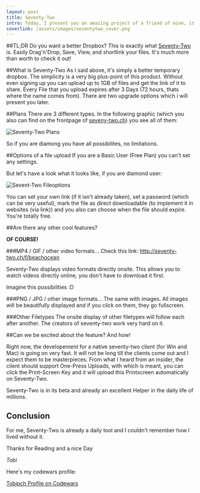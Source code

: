 ```yaml
---
layout: post
title: Seventy-Two
intro: Today, I present you an amazing project of a friend of mine, it's mindblowing...
coverlink: /assets/images/seventytwo_cover.png
---
```


##TL;DR
Do you want a better Dropbox? This is exactly what [Seventy-Two](http://www.seventy-two.ch) is.
Easily Drag'n'Drop, Save, View, and shortlink your files. It's much more than worth to check it out!

##What is Seventy-Two
As I said above, it's simply a better temporary dropbox. The simplicity is a very big plus-point of this product. Without even signing up you can upload up to 1GB of files and get the link of it to share. Every File that you upload expires after 3 Days (72 hours, thats where the name comes from). There are two upgrade options which i will present you later.

##Plans
There are 3 different types. In the following graphic (which you also can find on the frontpage of [seveny-two.ch](http://www.seventy-two.ch)) you see all of them:

![Seventy-Two Plans](http://{{site.url}}/assets/images/seventytwo_plans.png "Seventy-Two Plans")

So if you are diamong you have all possibilites, no limitations.

##Options of a file upload
If you are a Basic User (Free Plan) you can't set any settings.

But let's have a look what it looks like, if you are diamond user:

![Sevent-Two Fileoptions](http://{{site.url}}/assets/images/seventytwo_fileoptions.png "Seventy-Two Fileoptions")

You can set your own link (if it isn't already taken), set a password (which can be very useful), mark the file as direct downloadable (to implement it in websites (via link)) and you also can choose when the file should expire. You're totally free.

##Are there any other cool features?

**OF COURSE!**

###MP4 / GIF / other video formats...
Check this link: http://seventy-two.ch/f/beachocean

Seventy-Two displays video formats directly onsite. This allows you to watch videos directly online, you don't have to download it first.

Imagine this possibilities :D

###PNG / JPG / other image formats...
The same with images. All images will be beautifully displayed and if you click on them, they go fullscreen.

###Other Filetypes
The onsite display of other filetypes will follow each after another. The creators of seventy-two work very hard on it.


##Can we be excited about the feature?
And how!

Right now, the developement for a native seventy-two client (for Win and Mac) is going on very fast. It will not be long till the clients come out and I expect them to be masterpieces.
From what I heard from an insider, the client should support One-Press Uploads, with which is meant, you can click the Print-Screen Key and it will upload this Printscreen automatically on Seventy-Two.

Seventy-Two is in its beta and already an excellent Helper in the daily life of millions.


## Conclusion
For me, Seventy-Two is already a daily tool and I couldn't remember how I lived without it.

Thanks for Reading and a nice Day

*Tobi*

Here's my codewars profile: 

<a href="http://www.codewars.com/users/tobipch">Tobipch Profile on Codewars</a>